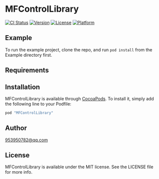 # MFControlLibrary

[![CI Status](http://img.shields.io/travis/953950782@qq.com/MFControlLibrary.svg?style=flat)](https://travis-ci.org/953950782@qq.com/MFControlLibrary)
[![Version](https://img.shields.io/cocoapods/v/MFControlLibrary.svg?style=flat)](http://cocoapods.org/pods/MFControlLibrary)
[![License](https://img.shields.io/cocoapods/l/MFControlLibrary.svg?style=flat)](http://cocoapods.org/pods/MFControlLibrary)
[![Platform](https://img.shields.io/cocoapods/p/MFControlLibrary.svg?style=flat)](http://cocoapods.org/pods/MFControlLibrary)

## Example

To run the example project, clone the repo, and run `pod install` from the Example directory first.

## Requirements

## Installation

MFControlLibrary is available through [CocoaPods](http://cocoapods.org). To install
it, simply add the following line to your Podfile:

```ruby
pod "MFControlLibrary"
```

## Author

953950782@qq.com

## License

MFControlLibrary is available under the MIT license. See the LICENSE file for more info.


